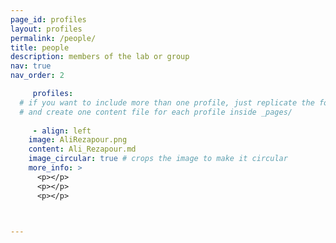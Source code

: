 ```yaml
---
page_id: profiles
layout: profiles
permalink: /people/
title: people
description: members of the lab or group
nav: true
nav_order: 2

     profiles:
  # if you want to include more than one profile, just replicate the following block
  # and create one content file for each profile inside _pages/
  
     - align: left
    image: AliRezapour.png
    content: Ali_Rezapour.md
    image_circular: true # crops the image to make it circular
    more_info: >
      <p></p>
      <p></p>
      <p></p>



---
```

